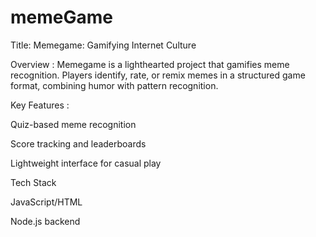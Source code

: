 # memeGame
Title: Memegame: Gamifying Internet Culture

Overview :
Memegame is a lighthearted project that gamifies meme recognition. Players identify, rate, or remix memes in a structured game format, combining humor with pattern recognition.

Key Features :

Quiz-based meme recognition

Score tracking and leaderboards

Lightweight interface for casual play

Tech Stack

JavaScript/HTML

Node.js backend
